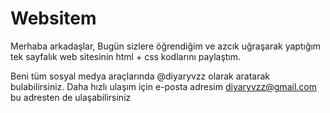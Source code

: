 # Websitem
 Merhaba arkadaşlar,
 Bugün sizlere öğrendiğim ve azcık uğraşarak yaptığım tek sayfalık web sitesinin html + css kodlarını paylaştım.
 
 
  Beni tüm sosyal medya araçlarında @diyaryvzz olarak aratarak bulabilirsiniz. Daha hızlı ulaşım için e-posta adresim diyaryvzz@gmail.com bu adresten de
 ulaşabilirsiniz 
    
